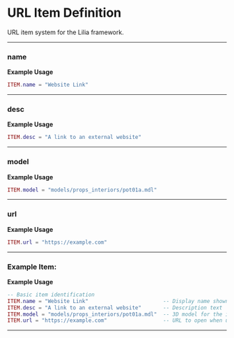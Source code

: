 # URL Item Definition

URL item system for the Lilia framework.

---

### name

**Example Usage**

```lua
ITEM.name = "Website Link"

```

---

### desc

**Example Usage**

```lua
ITEM.desc = "A link to an external website"

```

---

### model

**Example Usage**

```lua
ITEM.model = "models/props_interiors/pot01a.mdl"

```

---

### url

**Example Usage**

```lua
ITEM.url = "https://example.com"

```

---

### Example Item:

**Example Usage**

```lua
-- Basic item identification
ITEM.name = "Website Link"                        -- Display name shown to players
ITEM.desc = "A link to an external website"       -- Description text
ITEM.model = "models/props_interiors/pot01a.mdl"  -- 3D model for the item
ITEM.url = "https://example.com"                  -- URL to open when used

```

---

